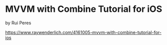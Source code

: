 # MVVM with Combine Tutorial for iOS
by Rui Peres

https://www.raywenderlich.com/4161005-mvvm-with-combine-tutorial-for-ios

